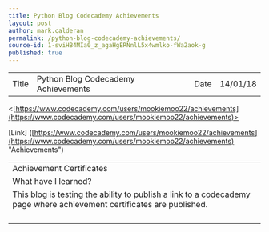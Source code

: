 ```yaml
---
title: Python Blog Codecademy Achievements
layout: post
author: mark.calderan
permalink: /python-blog-codecademy-achievements/
source-id: 1-sviHB4MIa0_z_agaHgERNnlL5x4wmlko-fWa2aok-g
published: true
---
```

<table>
  <tr>
    <td>Title</td>
    <td>Python Blog Codecademy Achievements</td>
    <td>Date</td>
    <td>14/01/18</td>
  </tr>
</table>


<[https://www.codecademy.com/users/mookiemoo22/achievements](https://www.codecademy.com/users/mookiemoo22/achievements)>

[Link] ([https://www.codecademy.com/users/mookiemoo22/achievements](https://www.codecademy.com/users/mookiemoo22/achievements) "Achievements")

<table>
  <tr>
    <td>Achievement Certificates
</td>
  </tr>
  <tr>
    <td>What have I learned? </td>
  </tr>
  <tr>
    <td>This blog is testing the ability to publish a link to a codecademy page where achievement certificates are published.
</td>
  </tr>
  <tr>
    <td></td>
  </tr>
  <tr>
    <td></td>
  </tr>
  <tr>
    <td></td>
  </tr>
  <tr>
    <td></td>
  </tr>
</table>


